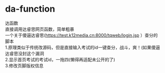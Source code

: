 # da-function
达函数  
直接调用达睿思网页函数，简单粗暴  
一个关于傻逼达睿思(https://test.k12media.cn:8000/tqweb/login.jsp ）查分的脚本  
​1.原理类似于传统改源码，但是直接输入考试的id一键查分，战斗，爽！(如果傻逼达睿思没封这个漏洞  
​2.显示首页考试的考试id，一拖四(懒得再适配未公开的了)  
​3.修改页脚版权信息  
